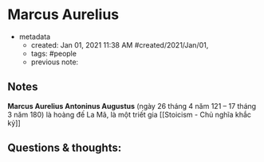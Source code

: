 # Marcus Aurelius

- metadata
	- created: Jan 01, 2021 11:38 AM #created/2021/Jan/01,
	- tags: #people 
	- previous note:

## Notes
**Marcus Aurelius Antoninus Augustus** (ngày 26 tháng 4 năm 121 – 17 tháng 3 năm 180) là hoàng đế La Mã, là một triết gia [[Stoicism - Chủ nghĩa khắc kỷ]]

## Questions & thoughts:
